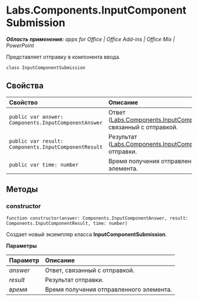 
# Labs.Components.InputComponentSubmission

 _**Область применения:** apps for Office | Office Add-ins | Office Mix | PowerPoint_

Представляет отправку в компонента ввода.

```
class InputComponentSubmission
```


## Свойства


|Свойство|Описание|
|:-----|:-----|
| `public var answer: Components.InputComponentAnswer`|Ответ ([Labs.Components.InputComponentAnswer](../../reference/office-mix/labs.components.inputcomponentanswer.md)), связанный с отправкой.|
| `public var result: Components.InputComponentResult`|Результат ([Labs.Components.InputComponentResult](../../reference/office-mix/labs.components.inputcomponentresult.md)) отправки.|
| `public var time: number`|Время получения отправленного элемента.|

## Методы




### constructor

 `function constructor(answer: Components.InputComponentAnswer, result: Components.InputComponentResult, time: number)`

Создает новый экземпляр класса **InputComponentSubmission**.

 **Параметры**


|Параметр|Описание|
|:-----|:-----|
| _answer_|Ответ, связанный с отправкой.|
| _result_|Результат отправки.|
| _время_|Время получения отправленного элемента.|
